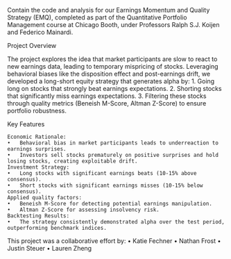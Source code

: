 Contain the code and analysis for our Earnings Momentum and Quality Strategy (EMQ), completed as part of the Quantitative Portfolio Management course at Chicago Booth, under Professors Ralph S.J. Koijen and Federico Mainardi.

Project Overview

The project explores the idea that market participants are slow to react to new earnings data, leading to temporary mispricing of stocks. Leveraging behavioral biases like the disposition effect and post-earnings drift, we developed a long-short equity strategy that generates alpha by:
	1.	Going long on stocks that strongly beat earnings expectations.
	2.	Shorting stocks that significantly miss earnings expectations.
	3.	Filtering these stocks through quality metrics (Beneish M-Score, Altman Z-Score) to ensure portfolio robustness.

 Key Features

	Economic Rationale:
	•	Behavioral bias in market participants leads to underreaction to earnings surprises.
	•	Investors sell stocks prematurely on positive surprises and hold losing stocks, creating exploitable drift.
	Investment Strategy:
	•	Long stocks with significant earnings beats (10-15% above consensus).
	•	Short stocks with significant earnings misses (10-15% below consensus).
	Applied quality factors:
	•	Beneish M-Score for detecting potential earnings manipulation.
	•	Altman Z-Score for assessing insolvency risk.
	Backtesting Results:
	•	The strategy consistently demonstrated alpha over the test period, outperforming benchmark indices.

 This project was a collaborative effort by:
	•	Katie Fechner
	•	Nathan Frost
	•	Justin Steuer
	•	Lauren Zheng
